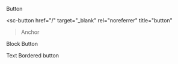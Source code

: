 <sc-button onclick="alert('yo')">Button</sc-button>

<!-- Anchor -->
<sc-button href="/" target="_blank" rel="noreferrer" title="button"
  >Anchor
</sc-button>

<!-- Block level -->
<sc-button block>Block Button</sc-button>


<!-- Icon -->
<sc-button icon>
  <i class="la la-home"></i>
</sc-button>

<!-- Icon and Text -->

<sc-button iconText>
  <i class="la la-home"></i>
  Text
</sc-button>


<!-- Bordered -->
<sc-button bordered>
  <i class="la la-back"></i> Bordered button
</sc-button>